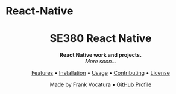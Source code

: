 # React-Native
<h1 align="center">SE380 React Native</h1>
<p align="center">
  <strong>React Native work and projects.</strong><br>
  <i>More soon...</i>
</p>
<p align="center">
  <a href="#-features">Features</a> •
  <a href="#-installation">Installation</a> •
  <a href="#-usage">Usage</a> •
  <a href="#-contributing">Contributing</a> •
  <a href="#-license">License</a>
</p>
<p align="center">
  Made by Frank Vocatura •
  <a href="https://github.com/frankvoc">GitHub Profile</a>
</p>